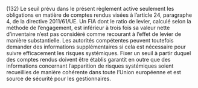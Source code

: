 (132) Le seuil prévu dans le présent règlement active seulement les obligations en matière de comptes rendus visées à l’article 24, paragraphe 4, de la directive 2011/61/UE. Un FIA dont le ratio de levier, calculé selon la méthode de l’engagement, est inférieur à trois fois sa valeur nette d’inventaire n’est pas considéré comme recourant à l’effet de levier de manière substantielle. Les autorités compétentes peuvent toutefois demander des informations supplémentaires si cela est nécessaire pour suivre efficacement les risques systémiques. Fixer un seuil à partir duquel des comptes rendus doivent être établis garantit en outre que des informations concernant l’apparition de risques systémiques soient recueillies de manière cohérente dans toute l’Union européenne et est source de sécurité pour les gestionnaires.